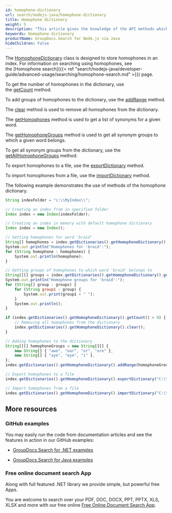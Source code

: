 ```yaml
---
id: homophone-dictionary
url: search/nodejs-java/homophone-dictionary
title: Homophone dictionary
weight: 5
description: "This article gives the knowledge of the API methods which can be used to perform operations about homophone dictionary using Java."
keywords: Homophone dictionary
productName: GroupDocs.Search for Node.js via Java
hideChildren: False
---
```

The [HomophoneDictionary](https://reference.groupdocs.com/search/nodejs-java/com.groupdocs.search.dictionaries/HomophoneDictionary) class is designed to store homophones in an index. For information on searching using homophones, see the [Homophone search]({{< ref "search/nodejs-java/developer-guide/advanced-usage/searching/homophone-search.md" >}}) page.

To get the number of homophones in the dictionary, use the [getCount](https://reference.groupdocs.com/search/nodejs-java/com.groupdocs.search.dictionaries/HomophoneDictionary#getCount()) method.

To add groups of homophones to the dictionary, use the [addRange](https://reference.groupdocs.com/search/nodejs-java/com.groupdocs.search.dictionaries/HomophoneDictionary#addRange(java.lang.Iterable)) method.

The [clear](https://reference.groupdocs.com/search/nodejs-java/com.groupdocs.search.dictionaries/HomophoneDictionary#clear()) method is used to remove all homophones from the dictionary.

The [getHomophones](https://reference.groupdocs.com/search/nodejs-java/com.groupdocs.search.dictionaries/HomophoneDictionary#getHomophones(java.lang.String)) method is used to get a list of synonyms for a given word.

The [getHomophoneGroups](https://reference.groupdocs.com/search/nodejs-java/com.groupdocs.search.dictionaries/HomophoneDictionary#getHomophoneGroups(java.lang.String)) method is used to get all synonym groups to which a given word belongs.

To get all synonym groups from the dictionary, use the [getAllHomophoneGroups](https://reference.groupdocs.com/search/nodejs-java/com.groupdocs.search.dictionaries/HomophoneDictionary#getAllHomophoneGroups()) method.

To export homophones to a file, use the [exportDictionary](https://reference.groupdocs.com/search/nodejs-java/com.groupdocs.search.dictionaries/DictionaryBase#exportDictionary(java.lang.String)) method.

To import homophones from a file, use the [importDictionary](https://reference.groupdocs.com/search/nodejs-java/com.groupdocs.search.dictionaries/DictionaryBase#importDictionary(java.lang.String)) method.

The following example demonstrates the use of methods of the homophone dictionary.

```javascript
String indexFolder = "c:\\MyIndex\\";

// Creating an index from in specified folder
Index index = new Index(indexFolder);

// Creating an index in memory with default homophone dictionary
Index index = new Index();

// Getting homophones for word 'braid'
String[] homophones = index.getDictionaries().getHomophoneDictionary().getHomophones("braid");
System.out.println("Homophones for 'braid':");
for (String homophone : homophones) {
    System.out.println(homophone);
}

// Getting groups of homophones to which word 'braid' belongs to
String[][] groups = index.getDictionaries().getHomophoneDictionary().getHomophoneGroups("braid");
System.out.println("Homophone groups for 'braid':");
for (String[] group : groups) {
    for (String group1 : group) {
        System.out.print(group1 + " ");
    }
    System.out.println();
}

if (index.getDictionaries().getHomophoneDictionary().getCount() > 0) {
    // Removing all homophones from the dictionary
    index.getDictionaries().getHomophoneDictionary().clear();
}

// Adding homophones to the dictionary
String[][] homophoneGroups = new String[][] {
    new String[] { "awe", "oar", "or", "ore" },
    new String[] { "aye", "eye", "i" },
};
index.getDictionaries().getHomophoneDictionary().addRange(homophoneGroups);

// Export homophones to a file
index.getDictionaries().getHomophoneDictionary().exportDictionary("C:\\Homophones.dat");

// Import homophones from a file
index.getDictionaries().getHomophoneDictionary().importDictionary("C:\\Homophones.dat");
```

## More resources

### GitHub examples

You may easily run the code from documentation articles and see the features in action in our GitHub examples:

*   [GroupDocs.Search for .NET examples](https://github.com/groupdocs-search/GroupDocs.Search-for-.NET)
    
*   [GroupDocs.Search for Java examples](https://github.com/groupdocs-search/GroupDocs.Search-for-Java)
    

### Free online document search App

Along with full featured .NET library we provide simple, but powerful free Apps.

You are welcome to search over your PDF, DOC, DOCX, PPT, PPTX, XLS, XLSX and more with our free online [Free Online Document Search App](https://products.groupdocs.app/search).
